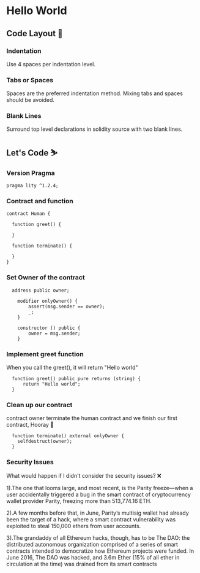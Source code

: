 # Hello World

## Code Layout 🐣

### Indentation

Use 4 spaces per indentation level.

### Tabs or Spaces

Spaces are the preferred indentation method. Mixing tabs and spaces should be avoided.

### Blank Lines
Surround top level declarations in solidity source with two blank lines.

## Let's Code ⛷

### Version Pragma
```
pragma lity ^1.2.4;

```

### Contract and function

```
contract Human {
    
  function greet() {
  
  }

  function terminate() {
  
  }
}

```

### Set Owner of the contract

```
  address public owner;

    modifier onlyOwner() {
        assert(msg.sender == owner);
        _;
    }

    constructor () public {
        owner = msg.sender;
    }
```

### Implement greet function

When you call the greet(), it will return "Hello world"

```
  function greet() public pure returns (string) {
      return "Hello world";
  }
```

### Clean up our contract
contract owner terminate the human contract and we finish our first contract, Hooray 🏅

```
  function terminate() external onlyOwner {
    selfdestruct(owner);
  }
```


### Security Issues
What would happen if I didn't consider the security issues? ❌

1).The one that looms large, and most recent, is the Parity freeze—when a user accidentally triggered a bug in the smart contract of cryptocurrency wallet provider Parity, freezing more than 513,774.16 ETH.

2).A few months before that, in June, Parity’s multisig wallet had already been the target of a hack, where a smart contract vulnerability was exploited to steal 150,000 ethers from user accounts.

3).The grandaddy of all Ethereum hacks, though, has to be The DAO: the distributed autonomous organization comprised of a series of smart contracts intended to democratize how Ethereum projects were funded. In June 2016, The DAO was hacked, and 3.6m Ether (15% of all ether in circulation at the time) was drained from its smart contracts
